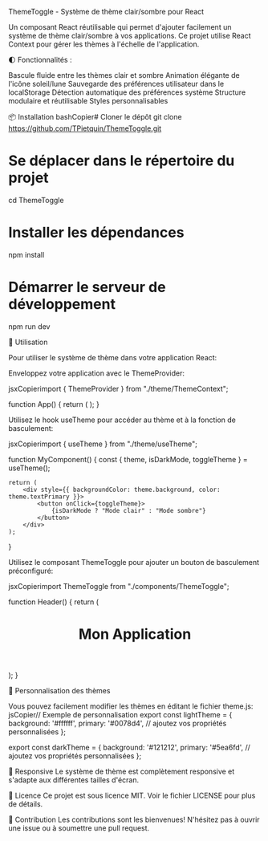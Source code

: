 ThemeToggle - Système de thème clair/sombre pour React

Un composant React réutilisable qui permet d'ajouter facilement un système de thème clair/sombre à vos applications. Ce projet utilise React Context pour gérer les thèmes à l'échelle de l'application.


🌓 Fonctionnalités : 

Bascule fluide entre les thèmes clair et sombre
Animation élégante de l'icône soleil/lune
Sauvegarde des préférences utilisateur dans le localStorage
Détection automatique des préférences système
Structure modulaire et réutilisable
Styles personnalisables

📦 Installation
bashCopier# Cloner le dépôt
git clone https://github.com/TPietquin/ThemeToggle.git

# Se déplacer dans le répertoire du projet
cd ThemeToggle

# Installer les dépendances
npm install

# Démarrer le serveur de développement
npm run dev

🔧 Utilisation

Pour utiliser le système de thème dans votre application React:

Enveloppez votre application avec le ThemeProvider:

jsxCopierimport { ThemeProvider } from "./theme/ThemeContext";

function App() {
    return (
        <ThemeProvider>
            <YourAppComponents />
        </ThemeProvider>
    );
}

Utilisez le hook useTheme pour accéder au thème et à la fonction de basculement:

jsxCopierimport { useTheme } from "./theme/useTheme";

function MyComponent() {
    const { theme, isDarkMode, toggleTheme } = useTheme();
    
    return (
        <div style={{ backgroundColor: theme.background, color: theme.textPrimary }}>
            <button onClick={toggleTheme}>
                {isDarkMode ? "Mode clair" : "Mode sombre"}
            </button>
        </div>
    );
}


Utilisez le composant ThemeToggle pour ajouter un bouton de basculement préconfiguré:

jsxCopierimport ThemeToggle from "./components/ThemeToggle";

function Header() {
    return (
        <header>
            <h1>Mon Application</h1>
            <ThemeToggle />
        </header>
    );
}


🎨 Personnalisation des thèmes

Vous pouvez facilement modifier les thèmes en éditant le fichier theme.js:
jsCopier// Exemple de personnalisation
export const lightTheme = {
    background: '#ffffff',
    primary: '#0078d4',
    // ajoutez vos propriétés personnalisées
};

export const darkTheme = {
    background: '#121212',
    primary: '#5ea6fd',
    // ajoutez vos propriétés personnalisées
};

📱 Responsive
Le système de thème est complètement responsive et s'adapte aux différentes tailles d'écran.

📄 Licence
Ce projet est sous licence MIT. Voir le fichier LICENSE pour plus de détails.

🤝 Contribution
Les contributions sont les bienvenues! N'hésitez pas à ouvrir une issue ou à soumettre une pull request.
